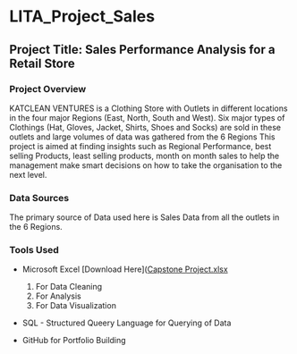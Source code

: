 # LITA_Project_Sales

## Project Title: Sales Performance Analysis for a Retail Store 

### Project Overview
KATCLEAN VENTURES is a Clothing Store with Outlets in different locations in the four major Regions (East, North, South and West). Six major types of Clothings (Hat, Gloves, Jacket, Shirts, Shoes and Socks) are sold in these outlets and large volumes of data was gathered from the 6 Regions This project is aimed at finding insights such as Regional Performance, best selling Products, least selling products, month on month sales to help the management make smart decisions on how to take the organisation to the next level. 

### Data Sources
The primary source of Data used here is Sales Data from all the outlets in the 6 Regions.

### Tools Used
- Microsoft Excel [Download Here]([Capstone Project.xlsx](https://github.com/user-attachments/files/17692017/Capstone.Project.xlsx)

  1. For Data Cleaning
  2. For Analysis
  3. For Data Visualization

- SQL - Structured Queery Language for Querying of Data

- GitHub for Portfolio Building


